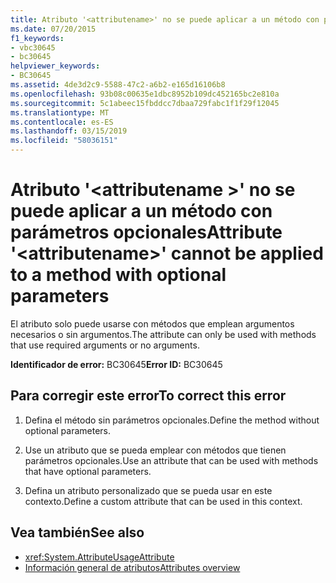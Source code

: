 ```yaml
---
title: Atributo '<attributename>' no se puede aplicar a un método con parámetros opcionales
ms.date: 07/20/2015
f1_keywords:
- vbc30645
- bc30645
helpviewer_keywords:
- BC30645
ms.assetid: 4de3d2c9-5588-47c2-a6b2-e165d16106b8
ms.openlocfilehash: 93b08c00635e1dbc8952b109dc452165bc2e810a
ms.sourcegitcommit: 5c1abeec15fbddcc7dbaa729fabc1f1f29f12045
ms.translationtype: MT
ms.contentlocale: es-ES
ms.lasthandoff: 03/15/2019
ms.locfileid: "58036151"
---
```

# <a name="attribute-attributename-cannot-be-applied-to-a-method-with-optional-parameters"></a><span data-ttu-id="5036a-102">Atributo '\<attributename >' no se puede aplicar a un método con parámetros opcionales</span><span class="sxs-lookup"><span data-stu-id="5036a-102">Attribute '\<attributename>' cannot be applied to a method with optional parameters</span></span>
<span data-ttu-id="5036a-103">El atributo solo puede usarse con métodos que emplean argumentos necesarios o sin argumentos.</span><span class="sxs-lookup"><span data-stu-id="5036a-103">The attribute can only be used with methods that use required arguments or no arguments.</span></span>  
  
 <span data-ttu-id="5036a-104">**Identificador de error:** BC30645</span><span class="sxs-lookup"><span data-stu-id="5036a-104">**Error ID:** BC30645</span></span>  
  
## <a name="to-correct-this-error"></a><span data-ttu-id="5036a-105">Para corregir este error</span><span class="sxs-lookup"><span data-stu-id="5036a-105">To correct this error</span></span>  
  
1.  <span data-ttu-id="5036a-106">Defina el método sin parámetros opcionales.</span><span class="sxs-lookup"><span data-stu-id="5036a-106">Define the method without optional parameters.</span></span>  
  
2.  <span data-ttu-id="5036a-107">Use un atributo que se pueda emplear con métodos que tienen parámetros opcionales.</span><span class="sxs-lookup"><span data-stu-id="5036a-107">Use an attribute that can be used with methods that have optional parameters.</span></span>  
  
3.  <span data-ttu-id="5036a-108">Defina un atributo personalizado que se pueda usar en este contexto.</span><span class="sxs-lookup"><span data-stu-id="5036a-108">Define a custom attribute that can be used in this context.</span></span>  
  
## <a name="see-also"></a><span data-ttu-id="5036a-109">Vea también</span><span class="sxs-lookup"><span data-stu-id="5036a-109">See also</span></span>

- <xref:System.AttributeUsageAttribute>
- [<span data-ttu-id="5036a-110">Información general de atributos</span><span class="sxs-lookup"><span data-stu-id="5036a-110">Attributes overview</span></span>](~/docs/visual-basic/programming-guide/concepts/attributes/index.md)
